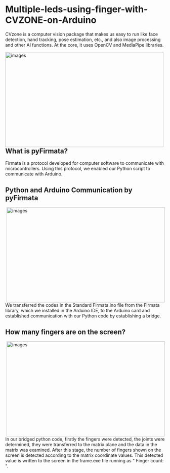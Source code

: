 # Multiple-leds-using-finger-with-CVZONE-on-Arduino
<p>CVzone is a computer vision package that makes us easy to run like face detection, hand tracking, pose estimation, etc., and also image processing and other AI functions. At the core, it uses OpenCV and MediaPipe libraries.<p>

<img src="https://github.com/busolbuse/Multiple-leds-using-finger-with-CVZONE-on-Arduino/assets/147637348/1a43a3b7-4853-4d07-8b66-862930ea9a8c" alt="images" align="left" width="500" height="300">

## What is pyFirmata?

<p>Firmata is a protocol developed for computer software to communicate with microcontrollers. Using this protocol, we enabled our Python script to communicate with Arduino.<p>

## Python and Arduino Communication by pyFirmata

<img src="https://github.com/busolbuse/Multiple-leds-using-finger-with-CVZONE-on-Arduino/assets/147637348/e08c1dc9-65e6-4140-9db6-83117c3176e7" alt="images" align="right" width="500" height="300">

<p>We transferred the codes in the Standard Firmata.ino file from the Firmata library, which we installed in the Arduino IDE, to the Arduino card and established communication with our Python code by establishing a bridge.<p>

## How many fingers are on the screen?

<img src="https://github.com/busolbuse/Multiple-leds-using-finger-with-CVZONE-on-Arduino/assets/147637348/3f178cc4-9dd2-44e4-9b7b-e7c18158b268" alt="images" align="right" width="500" height="300">

<p>In our bridged python code, firstly the fingers were detected, the joints were determined, they were transferred to the matrix plane and the data in the matrix was examined. After this stage, the number of fingers shown on the screen is detected according to the matrix coordinate values. This detected value is written to the screen in the frame.exe file running as " Finger count: ".<p>

##
